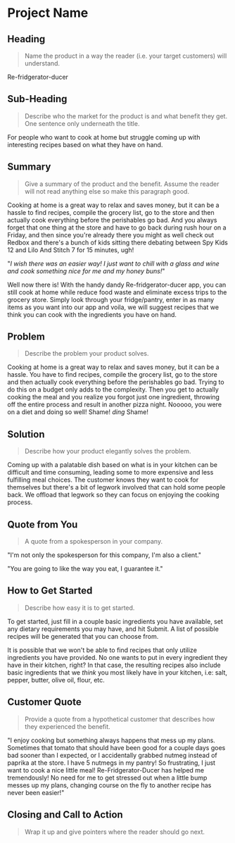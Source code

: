 # Project Name #

<!--
> This material was originally posted [here](http://www.quora.com/What-is-Amazons-approach-to-product-development-and-product-management). It is reproduced here for posterities sake.

There is an approach called "working backwards" that is widely used at Amazon. They work backwards from the customer, rather than starting with an idea for a product and trying to bolt customers onto it. While working backwards can be applied to any specific product decision, using this approach is especially important when developing new products or features.

For new initiatives a product manager typically starts by writing an internal press release announcing the finished product. The target audience for the press release is the new/updated product's customers, which can be retail customers or internal users of a tool or technology. Internal press releases are centered around the customer problem, how current solutions (internal or external) fail, and how the new product will blow away existing solutions.

If the benefits listed don't sound very interesting or exciting to customers, then perhaps they're not (and shouldn't be built). Instead, the product manager should keep iterating on the press release until they've come up with benefits that actually sound like benefits. Iterating on a press release is a lot less expensive than iterating on the product itself (and quicker!).

If the press release is more than a page and a half, it is probably too long. Keep it simple. 3-4 sentences for most paragraphs. Cut out the fat. Don't make it into a spec. You can accompany the press release with a FAQ that answers all of the other business or execution questions so the press release can stay focused on what the customer gets. My rule of thumb is that if the press release is hard to write, then the product is probably going to suck. Keep working at it until the outline for each paragraph flows.

Oh, and I also like to write press-releases in what I call "Oprah-speak" for mainstream consumer products. Imagine you're sitting on Oprah's couch and have just explained the product to her, and then you listen as she explains it to her audience. That's "Oprah-speak", not "Geek-speak".

Once the project moves into development, the press release can be used as a touchstone; a guiding light. The product team can ask themselves, "Are we building what is in the press release?" If they find they're spending time building things that aren't in the press release (overbuilding), they need to ask themselves why. This keeps product development focused on achieving the customer benefits and not building extraneous stuff that takes longer to build, takes resources to maintain, and doesn't provide real customer benefit (at least not enough to warrant inclusion in the press release).
 -->

## Heading ##
  > Name the product in a way the reader (i.e. your target customers) will understand.

  Re-fridgerator-ducer

## Sub-Heading ##
  > Describe who the market for the product is and what benefit they get. One sentence only underneath the title.

  For people who want to cook at home but struggle coming up with interesting recipes based on what they have on hand.

## Summary ##
  > Give a summary of the product and the benefit. Assume the reader will not read anything else so make this paragraph good.

  Cooking at home is a great way to relax and saves money, but it can be a hassle to find recipes, compile the grocery list, go to the store and then actually cook everything before the perishables go bad. And you always forget that one thing at the store and have to go back during rush hour on a Friday, and then since you're already there you might as well check out Redbox and there's a bunch of kids sitting there debating between Spy Kids 12 and Lilo And Stitch 7 for 15 minutes, ugh!

  "*I wish there was an easier way! I just want to chill with a glass and wine and cook something nice for me and my honey buns!*"

  Well now there is! With the handy dandy Re-fridgerator-ducer app, you can still cook at home while reduce food waste and eliminate excess trips to the grocery store. Simply look through your fridge/pantry, enter in as many items as you want into our app and voila, we will suggest recipes that we think you can cook with the ingredients you have on hand.

## Problem ##
  > Describe the problem your product solves.

  Cooking at home is a great way to relax and saves money, but it can be a hassle. You have to find recipes, compile the grocery list, go to the store and then actually cook everything before the perishables go bad. Trying to do this on a budget only adds to the complexity. Then you get to actually cooking the meal and you realize you forgot just one ingredient, throwing off the entire process and result in another pizza night. Nooooo, you were on a diet and doing so well! Shame! *ding* Shame!

## Solution ##
  > Describe how your product elegantly solves the problem.

  Coming up with a palatable dish based on what is in your kitchen can be difficult and time consuming, leading some to more expensive and less fulfilling meal choices. The customer knows they want to cook for themselves but there's a bit of legwork involved that can hold some people back. We offload that legwork so they can focus on enjoying the cooking process.

## Quote from You ##
  > A quote from a spokesperson in your company.

  "I'm not only the spokesperson for this company, I'm also a client."

  "You are going to like the way you eat, I guarantee it."

## How to Get Started ##
  > Describe how easy it is to get started.

  To get started, just fill in a couple basic ingredients you have available, set any dietary requirements you may have, and hit Submit. A list of possible recipes will be generated that you can choose from.

  It is possible that we won't be able to find recipes that only utilize ingredients you have provided. No one wants to put in every ingredient they have in their kitchen, right? In that case, the resulting recipes also include basic ingredients that we *think* you most likely have in your kitchen, i.e: salt, pepper, butter, olive oil, flour, etc.

## Customer Quote ##
  > Provide a quote from a hypothetical customer that describes how they experienced the benefit.

  "I enjoy cooking but something always happens that mess up my plans. Sometimes that tomato that should have been good for a couple days goes bad sooner than I expected, or I accidentally grabbed nutmeg instead of paprika at the store. I have 5 nutmegs in my pantry! So frustrating, I just want to cook a nice little meal! Re-Fridgerator-Ducer has helped me tremendously! No need for me to get stressed out when a little bump messes up my plans, changing course on the fly to another recipe has never been easier!"

## Closing and Call to Action ##
  > Wrap it up and give pointers where the reader should go next.

